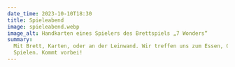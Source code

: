 ```yaml
---
date_time: 2023-10-10T18:30
title: Spieleabend
image: spieleabend.webp
image_alt: Handkarten eines Spielers des Brettspiels „7 Wonders“
summary:
  Mit Brett, Karten, oder an der Leinwand. Wir treffen uns zum Essen, Quatschen, und natürlich
  Spielen. Kommt vorbei!
---
```

